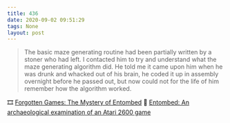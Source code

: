 ```yaml
---
title: 436
date: 2020-09-02 09:51:29
tags: None
layout: post
---
```


> The basic maze generating routine had been partially written by a stoner who had left. I contacted him to try and understand what the maze generating algorithm did. He told me it came upon him when he was drunk and whacked out of his brain, he coded it up in assembly overnight before he passed out, but now could not for the life of him remember how the algorithm worked.

🎞 [Forgotten Games: The Mystery of Entombed](https://youtu.be/E33fbA2DmZM) 
📕 [Entombed: An archaeological examination of an Atari 2600 game](https://arxiv.org/ftp/arxiv/papers/1811/1811.02035.pdf)
